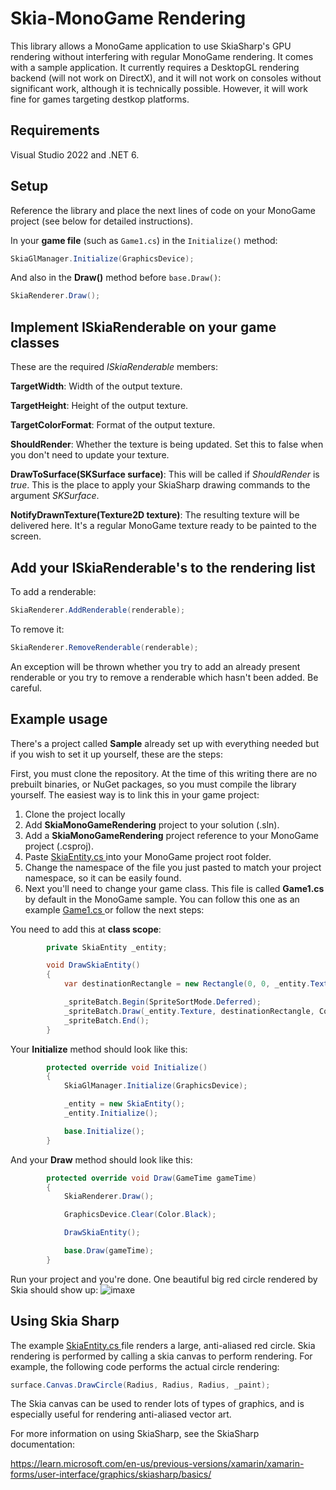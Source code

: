 # Skia-MonoGame Rendering

This library allows a MonoGame application to use SkiaSharp's GPU rendering without interfering with regular MonoGame rendering.
It comes with a sample application. It currently requires a DesktopGL rendering backend (will not work on DirectX), and it will not work on consoles without significant work, although it is technically possible. However, it will work fine for games targeting destkop platforms.


## Requirements

Visual Studio 2022 and .NET 6.

## Setup
Reference the library and place the next lines of code on your MonoGame project (see below for detailed instructions).

In your **game file** (such as `Game1.cs`) in the `Initialize()` method:
```cs
SkiaGlManager.Initialize(GraphicsDevice);
```
And also in the **Draw()** method before `base.Draw()`:
```cs
SkiaRenderer.Draw();
```
## Implement ISkiaRenderable on your game classes

These are the required *ISkiaRenderable* members:

**TargetWidth**: Width of the output texture.

**TargetHeight**: Height of the output texture.

**TargetColorFormat**: Format of the output texture.

**ShouldRender**: Whether the texture is being updated. Set this to false when you don't need to update your texture.

**DrawToSurface(SKSurface surface)**: This will be called if *ShouldRender* is *true*. This is the place to apply your SkiaSharp drawing commands to the argument *SKSurface*.

**NotifyDrawnTexture(Texture2D texture)**: The resulting texture will be delivered here. It's a regular MonoGame texture ready to be painted to the screen.

## Add your ISkiaRenderable's to the rendering list
To add a renderable:
```cs
SkiaRenderer.AddRenderable(renderable);
```
To remove it:
```cs
SkiaRenderer.RemoveRenderable(renderable);
```
An exception will be thrown whether you try to add an already present renderable or you try to remove a renderable which hasn't been added. Be careful.

## Example usage

There's a project called **Sample** already set up with everything needed but if you wish to set it up yourself, these are the steps:

First, you must clone the repository. At the time of this writing there are no prebuilt binaries, or NuGet packages, so you must compile the library yourself. The easiest way is to link this in your game project:

1. Clone the project locally
1. Add **SkiaMonoGameRendering** project to your solution (.sln).
2. Add a **SkiaMonoGameRendering** project reference to your MonoGame project (.csproj).
3. Paste [SkiaEntity.cs ](https://github.com/mfigueirido/SkiaMonoGameRendering/blob/master/Sample/SkiaEntity.cs) into your MonoGame project root folder.
4. Change the namespace of the file you just pasted to match your project namespace, so it can be easily found.
5. Next you'll need to change your game class. This file is called **Game1.cs** by default in the MonoGame sample. You can follow this one as an example [Game1.cs ](https://github.com/mfigueirido/SkiaMonoGameRendering/blob/master/Sample/Game1.cs) or follow the next steps:

You need to add this at **class scope**:
```cs
        private SkiaEntity _entity;

        void DrawSkiaEntity()
        {
            var destinationRectangle = new Rectangle(0, 0, _entity.Texture.Width, _entity.Texture.Height);

            _spriteBatch.Begin(SpriteSortMode.Deferred);
            _spriteBatch.Draw(_entity.Texture, destinationRectangle, Color.White);
            _spriteBatch.End();
        }
```
Your **Initialize** method should look like this:
```cs
        protected override void Initialize()
        {
            SkiaGlManager.Initialize(GraphicsDevice);

            _entity = new SkiaEntity();
            _entity.Initialize();

            base.Initialize();
        }
```
And your **Draw** method should look like this:
```cs
        protected override void Draw(GameTime gameTime)
        {
            SkiaRenderer.Draw();

            GraphicsDevice.Clear(Color.Black);

            DrawSkiaEntity();

            base.Draw(gameTime);
        }
```

Run your project and you're done. One beautiful big red circle rendered by Skia should show up:
![imaxe](https://github.com/mfigueirido/SkiaMonoGameRendering/assets/24922404/01595870-08af-4a3a-b1f5-d4fed8516a5b)

## Using Skia Sharp

The example [SkiaEntity.cs ](https://github.com/mfigueirido/SkiaMonoGameRendering/blob/master/Sample/SkiaEntity.cs) file renders a large, anti-aliased red circle. Skia rendering is performed by calling a skia canvas to perform rendering. For example, the following code performs the actual circle rendering:

```cs
surface.Canvas.DrawCircle(Radius, Radius, Radius, _paint);
```

The Skia canvas can be used to render lots of types of graphics, and is especially useful for rendering anti-aliased vector art. 

For more information on using SkiaSharp, see the SkiaSharp documentation:

https://learn.microsoft.com/en-us/previous-versions/xamarin/xamarin-forms/user-interface/graphics/skiasharp/basics/